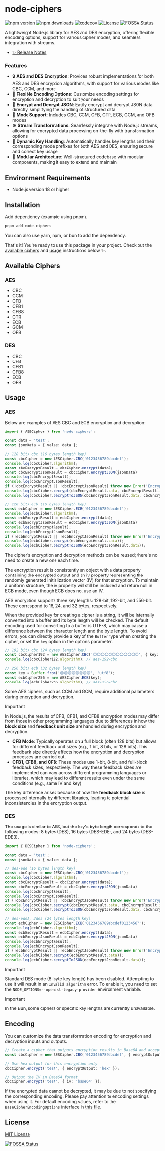 # node-ciphers

[![npm version][npm-version-src]][npm-version-href]
[![npm downloads][npm-downloads-src]][npm-downloads-href]
[![codecov][codecov-src]][codecov-href]
[![License][license-src]][license-href]
[![FOSSA Status][fossa-src]][fossa-href]

A lightweight Node.js library for AES and DES encryption, offering flexible encoding options, support for various cipher modes, and seamless integration with streams.

- [✨ Release Notes](./CHANGELOG.md)

### Features

- 🔒 **AES and DES Encryption**: Provides robust implementations for both AES and DES encryption algorithms, with support for various modes like CBC, CCM, and more
- 🧰 **Flexible Encoding Options**: Customize encoding settings for encryption and decryption to suit your needs
- 🔄 **Encrypt and Decrypt JSON**: Easily encrypt and decrypt JSON data directly, simplifying the handling of structured data
- 📜 **Mode Support**: Includes CBC, CCM, CFB, CTR, ECB, GCM, and OFB modes
- ⚙️ **Stream Transformations**: Seamlessly integrate with Node.js streams, allowing for encrypted data processing on-the-fly with transformation options
- 🔑 **Dynamic Key Handling**: Automatically handles key lengths and their corresponding mode prefixes for both AES and DES, ensuring secure and correct key usage
- 📂 **Modular Architecture**: Well-structured codebase with modular components, making it easy to extend and maintain

## Environment Requirements

- Node.js version 18 or higher

## Installation

Add dependency (example using pnpm).

```bash
pnpm add node-ciphers
```

You can also use yarn, npm, or bun to add the dependency.

That's it! You're ready to use this package in your project. Check out the [available ciphers](#available-ciphers) and [usage](#usage) instructions below ✨.

## Available Ciphers

### AES

- CBC
- CCM
- CFB
- CFB1
- CFB8
- CTR
- ECB
- GCM
- OFB

### DES

- CBC
- CFB
- CFB1
- CFB8
- ECB
- OFB

## Usage

### AES

Below are examples of AES CBC and ECB encryption and decryption:

```typescript
import { AESCipher } from 'node-ciphers';

const data = 'test';
const jsonData = { value: data };

// 128 bits cbc (16 bytes length key)
const cbcCipher = new AESCipher.CBC('0123456789abcdef');
console.log(cbcCipher.algorithm);
const cbcEncryptResult = cbcCipher.encrypt(data);
const cbcEncryptJsonResult = cbcCipher.encryptJSON(jsonData);
console.log(cbcEncryptResult);
console.log(cbcEncryptJsonResult);
if (!cbcEncryptResult || !cbcEncryptJsonResult) throw new Error('Encrypt failed');
console.log(cbcCipher.decrypt(cbcEncryptResult.data, cbcEncryptResult.iv));
console.log(cbcCipher.decryptToJSON(cbcEncryptJsonResult.data, cbcEncryptJsonResult.iv));

// 128 bits ecb (16 bytes length key)
const ecbCipher = new AESCipher.ECB('0123456789abcdef');
console.log(ecbCipher.algorithm);
const ecbEncryptResult = ecbCipher.encrypt(data);
const ecbEncryptJsonResult = ecbCipher.encryptJSON(jsonData);
console.log(ecbEncryptResult);
console.log(ecbEncryptJsonResult);
if (!ecbEncryptResult || !ecbEncryptJsonResult) throw new Error('Encrypt failed');
console.log(ecbCipher.decrypt(ecbEncryptResult.data));
console.log(ecbCipher.decryptToJSON(ecbEncryptJsonResult.data));
```

The cipher's encryption and decryption methods can be reused; there's no need to create a new one each time.

The encryption result is consistently an object with a data property containing the encrypted output and an iv property representing the randomly generated initialization vector (IV) for that encryption. To maintain a uniform structure, the iv property will still be included and return null in ECB mode, even though ECB does not use an IV.

AES encryption supports three key lengths: 128-bit, 192-bit, and 256-bit. These correspond to 16, 24, and 32 bytes, respectively.

When the provided key for creating a cipher is a string, it will be internally converted into a buffer and its byte length will be checked. The default encoding used for converting to a buffer is UTF-8, which may cause a difference between the character length and the byte length. To avoid errors, you can directly provide a key of the `Buffer` type when creating the cipher, or set the `key` option in the options parameter.

```typescript
// 192 bits cbc (24 bytes length key)
const cbcCipher192 = new AESCipher.CBC('😊😊😊😊😊😊😊😊😊😊😊😊', { key: 'ascii' });
console.log(cbcCipher192.algorithm); // aes-192-cbc

// 256 bits ecb (32 bytes length key)
const key = Buffer.from('😊😊😊😊😊😊😊😊', 'utf8');
const ecbCipher256 = new AESCipher.ECB(key);
console.log(ecbCipher256.algorithm); // aes-256-cbc
```

Some AES ciphers, such as CCM and GCM, require additional parameters during encryption and decryption.

> [!IMPORTANT]
> In Node.js, the results of CFB, CFB1, and CFB8 encryption modes may differ from those in other programming languages due to differences in how the **block size** and **feedback unit size** are handled during encryption and decryption.
>
> - **CFB Mode**: Typically operates on a full block (often 128 bits) but allows for different feedback unit sizes (e.g., 1 bit, 8 bits, or 128 bits). This feedback size directly affects how the encryption and decryption processes are carried out.
> - **CFB1, CFB8, and CFB**: These modes use 1-bit, 8-bit, and full-block feedback sizes, respectively. The way these feedback sizes are implemented can vary across different programming languages or libraries, which may lead to different results even under the same conditions (e.g., same IV and key).
>
> The key difference arises because of how the **feedback block size** is processed internally by different libraries, leading to potential inconsistencies in the encryption output.

### DES

The usage is similar to AES, but the key's byte length corresponds to the following modes: 8 bytes (DES), 16 bytes (DES-EDE), and 24 bytes (DES-EDE3).

```typescript
import { DESCipher } from 'node-ciphers';

const data = 'test';
const jsonData = { value: data };

// des-ede (16 bytes length key)
const cbcCipher = new DESCipher.CBC('0123456789abcdef');
console.log(cbcCipher.algorithm);
const cbcEncryptResult = cbcCipher.encrypt(data);
const cbcEncryptJsonResult = cbcCipher.encryptJSON(jsonData);
console.log(cbcEncryptResult);
console.log(cbcEncryptJsonResult);
if (!cbcEncryptResult || !cbcEncryptJsonResult) throw new Error('Encrypt failed');
console.log(cbcCipher.decrypt(cbcEncryptResult.data, cbcEncryptResult.iv));
console.log(cbcCipher.decryptToJSON(cbcEncryptJsonResult.data, cbcEncryptJsonResult.iv));

// des-ede3, 3des (24 bytes length key)
const ecbCipher = new DESCipher.ECB('0123456789abcdef01234567');
console.log(ecbCipher.algorithm);
const ecbEncryptResult = ecbCipher.encrypt(data);
const ecbEncryptJsonResult = ecbCipher.encryptJSON(jsonData);
console.log(ecbEncryptResult);
console.log(ecbEncryptJsonResult);
if (!ecbEncryptResult || !ecbEncryptJsonResult) throw new Error('Encrypt failed');
console.log(ecbCipher.decrypt(ecbEncryptResult.data));
console.log(ecbCipher.decryptToJSON(ecbEncryptJsonResult.data));
```

> [!IMPORTANT]
> Standard DES mode (8-byte key length) has been disabled. Attempting to use it will result in an `Invalid algorithm` error. To enable it, you need to set the `NODE_OPTIONS=--openssl-legacy-provider` environment variable.

> [!IMPORTANT]
> In the Bun, some ciphers or specific key lengths are currently unavailable.

## Encoding

You can customize the data transformation encoding for encryption and decryption inputs and outputs.

```typescript
// Create a cipher that outputs encryption results in Base64 and accepts encryption input in Base64 format
const cbcCipher = new AESCipher.CBC('0123456789abcdef', { encryptOutput: 'base64', decryptInput: 'base64' });

// Use hex output for this encryption only
cbcCipher.encrypt('test', { encryptOutput: 'hex' });

// Output the IV in Base64 format
cbcCipher.encrypt('test', { iv: 'base64' });
```

If the encrypted data cannot be decrypted, it may be due to not specifying the corresponding encoding. Please pay attention to encoding settings when using it. For default encoding values, refer to the `BaseCipherEncodingOptions` interface in [this file](./src/types/options.ts).

## License

[MIT License](./LICENSE)

[![FOSSA Status](https://app.fossa.com/api/projects/git%2Bgithub.com%2Fkiki-kanri%2Fnode-ciphers.svg?type=large)](https://app.fossa.com/projects/git%2Bgithub.com%2Fkiki-kanri%2Fnode-ciphers?ref=badge_large)

<!-- Badges -->
[fossa-href]: https://app.fossa.com/projects/git%2Bgithub.com%2Fkiki-kanri%2Fnode-ciphers?ref=badge_shield
[fossa-src]: https://app.fossa.com/api/projects/git%2Bgithub.com%2Fkiki-kanri%2Fnode-ciphers.svg?type=shield

[npm-version-href]: https://npmjs.com/package/node-ciphers
[npm-version-src]: https://img.shields.io/npm/v/node-ciphers/latest.svg?style=flat&colorA=18181B&colorB=28CF8D

[npm-downloads-href]: https://npmjs.com/package/node-ciphers
[npm-downloads-src]: https://img.shields.io/npm/dm/node-ciphers.svg?style=flat&colorA=18181B&colorB=28CF8D

[codecov-href]: https://codecov.io/gh/kiki-kanri/node-ciphers
[codecov-src]: https://codecov.io/gh/kiki-kanri/node-ciphers/graph/badge.svg?token=RNU7FNG8HD

[license-href]: https://github.com/kiki-kanri/kikiutils-node-classes/blob/main/LICENSE
[license-src]: https://img.shields.io/npm/l/node-ciphers.svg?style=flat&colorA=18181B&colorB=28CF8D
